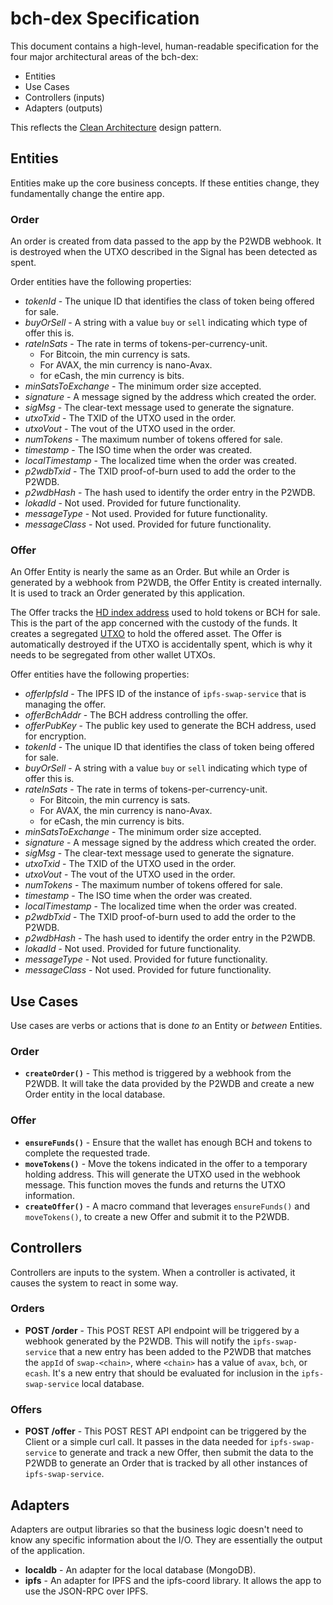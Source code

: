 # bch-dex Specification

This document contains a high-level, human-readable specification for the four major architectural areas of the bch-dex:

- Entities
- Use Cases
- Controllers (inputs)
- Adapters (outputs)

This reflects the [Clean Architecture](https://bafybeiajggd4zju7oen627bcy5l32hrxqomoqzvwqfir6phzgducozksv4.ipfs.dweb.link/blog/clean-architecture) design pattern.

## Entities

Entities make up the core business concepts. If these entities change, they fundamentally change the entire app.

### Order

An order is created from data passed to the app by the P2WDB webhook.
It is destroyed when the UTXO described in the Signal has been detected as spent.

Order entities have the following properties:

- _tokenId_ - The unique ID that identifies the class of token being offered for sale.
- _buyOrSell_ - A string with a value `buy` or `sell` indicating which type of offer this is.
- _rateInSats_ - The rate in terms of tokens-per-currency-unit.
  - For Bitcoin, the min currency is sats.
  - For AVAX, the min currency is nano-Avax.
  - for eCash, the min currency is bits.
- _minSatsToExchange_ - The minimum order size accepted.
- _signature_ - A message signed by the address which created the order.
- _sigMsg_ - The clear-text message used to generate the signature.
- _utxoTxid_ - The TXID of the UTXO used in the order.
- _utxoVout_ - The vout of the UTXO used in the order.
- _numTokens_ - The maximum number of tokens offered for sale.
- _timestamp_ - The ISO time when the order was created.
- _localTimestamp_ - The localized time when the order was created.
- _p2wdbTxid_ - The TXID proof-of-burn used to add the order to the P2WDB.
- _p2wdbHash_ - The hash used to identify the order entry in the P2WDB.
- _lokadId_ - Not used. Provided for future functionality.
- _messageType_ - Not used. Provided for future functionality.
- _messageClass_ - Not used. Provided for future functionality.

### Offer

An Offer Entity is nearly the same as an Order. But while an Order is generated
by a webhook from P2WDB, the Offer Entity is created internally. It is used
to track an Order generated by this application.

The Offer tracks the [HD index address](https://github.com/bitcoinbook/bitcoinbook/blob/develop/ch05.asciidoc#hd-wallets-bip-32bip-44) used to hold tokens or BCH for sale. This is the part of the app concerned with the custody of the funds. It creates a segregated [UTXO](https://github.com/bitcoinbook/bitcoinbook/blob/develop/ch06.asciidoc#transaction-outputs-and-inputs) to hold the offered asset. The Offer is automatically destroyed if the UTXO is accidentally spent, which is why it needs to be segregated from other wallet UTXOs.

Offer entities have the following properties:

- _offerIpfsId_ - The IPFS ID of the instance of `ipfs-swap-service` that is managing the offer.
- _offerBchAddr_ - The BCH address controlling the offer.
- _offerPubKey_ - The public key used to generate the BCH address, used for encryption.
- _tokenId_ - The unique ID that identifies the class of token being offered for sale.
- _buyOrSell_ - A string with a value `buy` or `sell` indicating which type of offer this is.
- _rateInSats_ - The rate in terms of tokens-per-currency-unit.
  - For Bitcoin, the min currency is sats.
  - For AVAX, the min currency is nano-Avax.
  - for eCash, the min currency is bits.
- _minSatsToExchange_ - The minimum order size accepted.
- _signature_ - A message signed by the address which created the order.
- _sigMsg_ - The clear-text message used to generate the signature.
- _utxoTxid_ - The TXID of the UTXO used in the order.
- _utxoVout_ - The vout of the UTXO used in the order.
- _numTokens_ - The maximum number of tokens offered for sale.
- _timestamp_ - The ISO time when the order was created.
- _localTimestamp_ - The localized time when the order was created.
- _p2wdbTxid_ - The TXID proof-of-burn used to add the order to the P2WDB.
- _p2wdbHash_ - The hash used to identify the order entry in the P2WDB.
- _lokadId_ - Not used. Provided for future functionality.
- _messageType_ - Not used. Provided for future functionality.
- _messageClass_ - Not used. Provided for future functionality.

## Use Cases

Use cases are verbs or actions that is done _to_ an Entity or _between_ Entities.

### Order

- **`createOrder()`** - This method is triggered by a webhook from the P2WDB. It will take the data provided by the P2WDB and create a new Order entity in the local database.

### Offer

- **`ensureFunds()`** - Ensure that the wallet has enough BCH and tokens to complete the requested trade.
- **`moveTokens()`** - Move the tokens indicated in the offer to a temporary holding address. This will generate the UTXO used in the webhook message. This function moves the funds and returns the UTXO information.
- **`createOffer()`** - A macro command that leverages `ensureFunds()` and `moveTokens()`, to create a new Offer and submit it to the P2WDB.

## Controllers

Controllers are inputs to the system. When a controller is activated, it causes the system to react in some way.

### Orders

- **POST /order** - This POST REST API endpoint will be triggered by a webhook generated by the P2WDB. This will notify the `ipfs-swap-service` that a new entry has been added to the P2WDB that matches the `appId` of `swap-<chain>`, where `<chain>` has a value of `avax`, `bch`, or `ecash`. It's a new entry that should be evaluated for inclusion in the `ipfs-swap-service` local database.

### Offers

- **POST /offer** - This POST REST API endpoint can be triggered by the Client or a simple curl call. It passes in the data needed for `ipfs-swap-service` to generate and track a new Offer, then submit the data to the P2WDB to generate an Order that is tracked by all other instances of `ipfs-swap-service`.

## Adapters

Adapters are output libraries so that the business logic doesn't need to know any specific information about the I/O. They are essentially the output of the application.

- **localdb** - An adapter for the local database (MongoDB).
- **ipfs** - An adapter for IPFS and the ipfs-coord library. It allows the app to use the JSON-RPC over IPFS.
